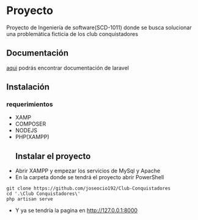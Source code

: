 # Proyecto
Proyecto de Ingeniería de software(SCD-1011) donde se busca solucionar una problemática ficticia de los club conquistadores
## Documentación
[aqui](https://laravel.com/docs/10.x) podrás encontrar documentación de laravel
## Instalación
### requerimientos
- XAMP
- COMPOSER
- NODEJS
- PHP(XAMPP)
  ## Instalar el proyecto
- Abrir XAMPP y empezar los servicios de MySql y Apache
- En la carpeta donde se tendrá el proyecto abrir PowerShell
```
git clone https://github.com/joseocio192/Club-Conquistadores
cd '.\Club Conquistadores\'
php artisan serve
```
 - Y ya se tendría la pagina en http://127.0.0.1:8000
